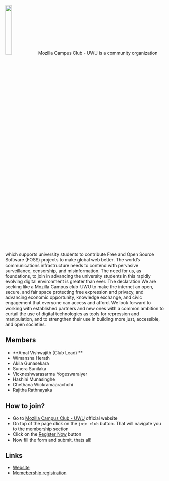 <img src="https://user-images.githubusercontent.com/68012743/202668062-e0190d81-9b80-4c03-8692-4241d2a1f41a.png" width="20%" />
Mozilla Campus Club - UWU is a community organization which supports university students to contribute Free and Open Source Software (FOSS) projects to make global web better.
The world’s communications infrastructure needs to contend with pervasive surveillance, censorship, and misinformation. The need for us, as foundations, to join in advancing the university students in this rapidly evolving digital environment is greater than ever.
The declaration We are seeking like a Mozilla Campus club-UWU to make the internet an open, secure, and fair space protecting free expression and privacy, and advancing economic opportunity, knowledge exchange, and civic engagement that everyone can access and afford.
We look forward to working with established partners and new ones with a common ambition to curtail the use of digital technologies as tools for repression and manipulation, and to strengthen their use in building more just, accessible, and open societies.



## Members

- **Amal Vishwajith (Club Lead) **
 - Wimansha Herath
 - Akila Gunasekara
 - Sunera Sunilaka
 - Vickneshwarasarma Yogeswaraiyer
 - Hashini Munasinghe
 - Chethana Wickramaarachchi
 - Rajitha Rathnayaka

## How to join?

- Go to [Mozilla Campus Club - UWU](https://mozillauwu.github.io/) official website
- On top of the page click on the `join club` button. That will navigate you to the membership section
- Click on the [Register Now](https://mozillauwu.page.link/reg) button 
- Now fill the form and submit. thats all!


## Links

- [Website](https://mozillauwu.github.io/)
- [Memebership registration](https://mozillauwu.page.link/reg)
